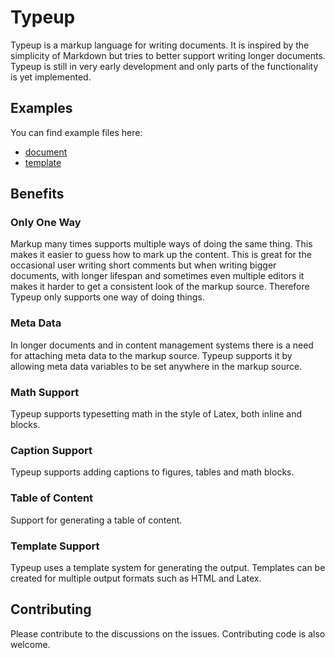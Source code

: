 # Typeup

Typeup is a markup language for writing documents. It is inspired by the simplicity of Markdown
but tries to better support writing longer documents. Typeup is still in very early development
and only parts of the functionality is yet implemented.

## Examples
You can find example files here:
* [document](examples/document.wup)
* [template](examples/templates/document.json)

## Benefits

### Only One Way
Markup many times supports multiple ways of doing the same thing. This makes it easier to guess
how to mark up the content. This is great for the occasional user writing short comments but
when writing bigger documents, with longer lifespan and sometimes even multiple editors it makes
it harder to get a consistent look of the markup source. Therefore Typeup only supports one way
of doing things.

### Meta Data
In longer documents and in content management systems there is a need for attaching meta data to
the markup source. Typeup supports it by allowing meta data variables to be set anywhere in the
markup source.

### Math Support
Typeup supports typesetting math in the style of Latex, both inline and blocks.

### Caption Support
Typeup supports adding captions to figures, tables and math blocks.

### Table of Content
Support for generating a table of content.

### Template Support
Typeup uses a template system for generating the output. Templates can be created for multiple
output formats such as HTML and Latex.

## Contributing
Please contribute to the discussions on the issues. Contributing code is also welcome.